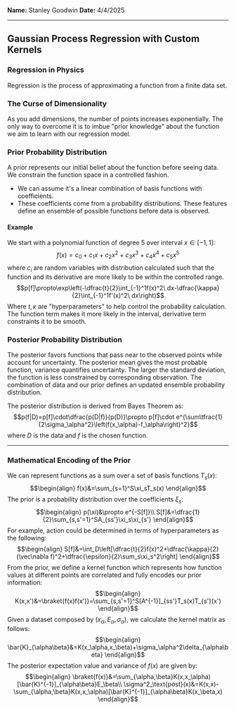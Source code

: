 **Name:** Stanley Goodwin
**Date:** 4/4/2025

---
## Gaussian Process Regression with Custom Kernels
### Regression in Physics
Regression is the process of approximating a function from a finite data set.
### The Curse of Dimensionality
As you add dimensions, the number of points increases exponentially.
The only way to overcome it is to imbue "prior knowledge" about the function we aim to learn with our regression model.

### Prior Probability Distribution
A prior represents our initial belief about the function before seeing data.
We constrain the function space in a controlled fashion.
 - We can assume it's a linear combination of basis functions with coefficients.
 - These coefficients come from a probability distributions.
These features define an ensemble of possible functions before data is observed.

#### Example
We start with a polynomial function of degree 5 over interval $x\in[-1,1]$:
$$f(x)=c_0+c_1x+c_2x^2+c_3x^3+c_4x^4+c_5x^5$$
where $c_i$ are random variables with distribution calculated such that the function and its derivative are more likely to be within the controlled range.
$$p[f]\propto\exp\left(-\dfrac{t}{2}\int_{-1}^1f(x)^2\ dx-\dfrac{\kappa}{2}\int_{-1}^1f'(x)^2\ dx\right)$$
Where $t,\kappa$ are "hyperparameters" to help control the probability calculation.
The function term makes it more likely in the interval, derivative term constraints it to be smooth.

### Posterior Probability Distribution
The posterior favors functions that pass near to the observed points while account for uncertainty.
The posterior mean gives the most probable function, variance quantifies uncertainty.
The larger the standard deviation, the function is less constrained by corresponding observation.
The combination of data and our prior defines an updated ensemble probability distribution.

The posterior distribution is derived from Bayes Theorem as:
$$p(f|D)=p[f]\cdot\dfrac{p(D|f)}{p(D)}\propto p[f]\cdot e^{\sum\tfrac{1}{2\sigma_\alpha^2}\left(f(x_\alpha)-f_\alpha\right)^2}$$
where $D$ is the data and $f$ is the chosen function.

---

### Mathematical Encoding of the Prior
We can represent functions as a sum over a set of basis functions $T_s(x)$:
$$\begin{align}
f(x)&=\sum_{s=1}^S\xi_sT_s(x)
\end{align}$$
The prior is a probability distribution over the coefficients $\xi_s$:
$$\begin{align}
p(\xi)&\propto e^{-S[f]}\\
S[f]&=\dfrac{1}{2}\sum_{s,s'=1}^SA_{ss'}\xi_s\xi_{s'}
\end{align}$$
For example, action could be determined in terms of hyperparameters as the following:
$$\begin{align}
S[f]&=\int_D\left[\dfrac{t}{2}f(x)^2+\dfrac{\kappa}{2}(\vec\nabla f)^2+\dfrac{\epsilon}{2}\sum_s\xi_s^2\right]
\end{align}$$
From the prior, we define a kernel function which represents how function values at different points are correlated and fully encodes our prior information:
$$\begin{align}
K(x,x')&=\braket{f(x)f(x')}=\sum_{s,s'=1}^S[A^{-1}]_{ss'}T_s(x)T_{s'}(x')
\end{align}$$
Given a dataset composed by $(x_\alpha,E_\alpha,\sigma_\alpha)$, we calculate the kernel matrix as follows:
$$\begin{align}
\bar{K}_{\alpha\beta}&=K(x_\alpha,x_\beta)+\sigma_\alpha^2\delta_{\alpha\beta}
\end{align}$$
The posterior expectation value and variance of $f(x)$ are given by:
$$\begin{align}
\braket{f(x)}&=\sum_{\alpha,\beta}K(x,x_\alpha)[\bar{K}^{-1}]_{\alpha\beta}E_\beta\\
\sigma^2_\text{post}(x)&=K(x,x)-\sum_{\alpha,\beta}K(x,x_\alpha)[\bar{K}^{-1}]_{\alpha\beta}K(x_\beta,x)
\end{align}$$
